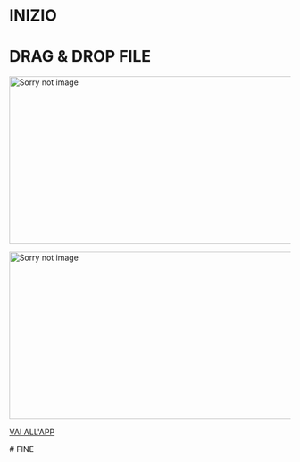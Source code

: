 # INIZIO

<h1>DRAG & DROP FILE</h1>
<p><img src="img/screenshot-1.png" width="1000" height="300" alt="Sorry not image"></p>
<p><img src="img/screenshot-2.png" width="1000" height="300" alt="Sorry not image"></p>
<p><a href="https://ivanpierdeveloper.github.it/drag-e-drop-file/">VAI ALL'APP</a></p>
# FINE
